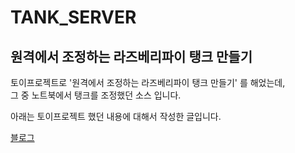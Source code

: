 # TANK_SERVER
## 원격에서 조정하는 라즈베리파이 탱크 만들기
토이프로젝트로 '원격에서 조정하는 라즈베리파이 탱크 만들기' 를 해었는데,    
그 중 노트북에서 탱크를 조정했던 소스 입니다.   

아래는 토이프로젝트 했던 내용에 대해서 작성한 글입니다.   

[블로그](https://developside.tistory.com/1?category=641400)
